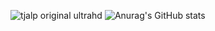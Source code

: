 ![tjalp original ultrahd](https://user-images.githubusercontent.com/60233996/112521783-32682500-8d9d-11eb-9cec-678a9b1e954f.png)
![Anurag's GitHub stats](https://github-readme-stats.vercel.app/api?username=tjalp&count_private=true&show_icons=true&theme=radical&hide_border=true&hide=stars,contribs)

